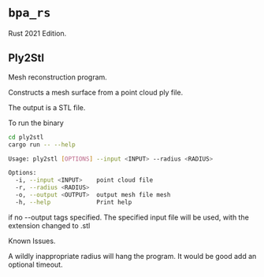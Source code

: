 # `bpa_rs`

Rust 2021 Edition.

## Ply2Stl

Mesh reconstruction program.

Constructs a mesh surface from a point cloud ply file.

The output is a STL file.

To run the binary

```bash
cd ply2stl
cargo run -- --help
```

```bash
Usage: ply2stl [OPTIONS] --input <INPUT> --radius <RADIUS>

Options:
  -i, --input <INPUT>    point cloud file
  -r, --radius <RADIUS>
  -o, --output <OUTPUT>  output mesh file mesh
  -h, --help             Print help
```

if no --output tags specified. The specified input file will be used, with the extension changed to .stl

Known Issues.

A wildly inappropriate radius will hang the program.
  It would be good add an optional timeout.
